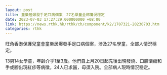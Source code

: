 ```yaml
---
layout: post
title: 童樂居爆發手足口病個案　27名學童全部情況穩定
date: 2023-07-03 17:27:29.000000000 +08:00
link: https://news.rthk.hk/rthk/ch/component/k2/1707321-20230703.htm
categories: rthk
---
```


旺角香港保護兒童會童樂居爆發手足口病個案，涉及27名學童，全部人情況穩定。

13男14女學童，年齡介乎1至3歲。他們自上月20日起先後出現發燒、口腔潰瘍和手或腳出現紅疹等病徵。24人已求醫，毋須入院。全部病人現時情況穩定。
